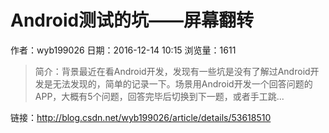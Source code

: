 # Android测试的坑——屏幕翻转
作者：wyb199026
日期：2016-12-14 10:15
浏览量：1611
> 简介：背景最近在看Android开发，发现有一些坑是没有了解过Android开发是无法发现的，简单的记录一下。场景用Android开发一个回答问题的APP，大概有5个问题，回答完毕后切换到下一题，或者手工跳...

 链接：http://blog.csdn.net/wyb199026/article/details/53618510
